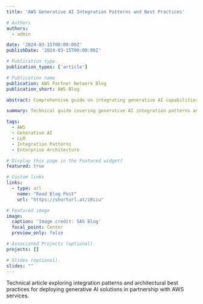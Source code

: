```yaml
---
title: 'AWS Generative AI Integration Patterns and Best Practices'

# Authors
authors:
  - admin

date: '2024-03-15T00:00:00Z'
publishDate: '2024-03-15T00:00:00Z'

# Publication type.
publication_types: ['article']

# Publication name
publication: AWS Partner Network Blog
publication_short: AWS Blog

abstract: Comprehensive guide on integrating generative AI capabilities with AWS services, focusing on partner solution architectures and deployment strategies for enterprise environments.

summary: Technical guide covering generative AI integration patterns and best practices for AWS partner solutions.

tags:
  - AWS
  - Generative AI
  - LLM
  - Integration Patterns
  - Enterprise Architecture

# Display this page in the Featured widget?
featured: true

# Custom links
links:
  - type: url
    name: "Read Blog Post"
    url: "https://shorturl.at/iRiiu"

# Featured image
image:
  caption: 'Image credit: SAS Blog'
  focal_point: Center
  preview_only: false

# Associated Projects (optional).
projects: []

# Slides (optional).
slides: ""
---
```


Technical article exploring integration patterns and architectural best practices for deploying generative AI solutions in partnership with AWS services.